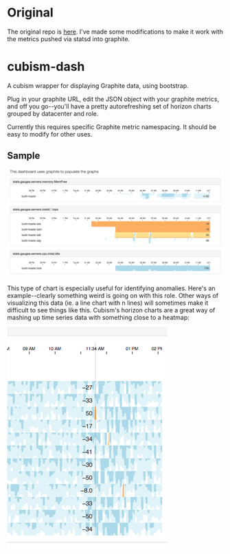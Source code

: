Original
========

The original repo is [here](https://github.com/jefffm/cubism-dash). I've made some modifications to make it work with the metrics pushed via statsd into graphite.

cubism-dash
===========

A cubism wrapper for displaying Graphite data, using bootstrap.

Plug in your graphite URL, edit the JSON object with your graphite metrics, and off you go--you'll have a pretty autorefreshing set of horizon charts grouped by datacenter and role. 

Currently this requires specific Graphite metric namespacing. It should be easy to modify for other uses.

Sample
------

![Screenshot](https://github.com/sidcarter/cubism-dash/blob/master/screenshots/dashboard.png)


This type of chart is especially useful for identifying anomalies. Here's an example--clearly something weird is going on with this role. Other ways of visualizing this data (ie. a line chart with n lines) will sometimes make it difficult to see things like this. Cubism's horizon charts are a great way of mashing up time series data with something close to a heatmap:

![Details](https://github.com/sidcarter/cubism-dash/blob/master/screenshots/zoomed.png)
